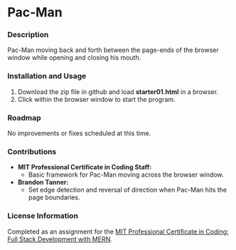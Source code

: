 # Pac-Man

### Description

Pac-Man moving back and forth between the page-ends of the browser window while opening and closing his mouth.

### Installation and Usage

1. Download the zip file in github and load **starter01.html** in a browser.
2. Click within the browser window to start the program. 

### Roadmap

No improvements or fixes scheduled at this time.

### Contributions

- **MIT Professional Certificate in Coding Staff:** 
    - Basic framework for Pac-Man moving across the browser window.
- **Brandon Tanner:** 
    - Set edge detection and reversal of direction when Pac-Man hits the page boundaries. 

### License Information
Completed as an assignment for the [MIT Professional Certificate in Coding: Full Stack Development with MERN](https://executive-ed.xpro.mit.edu/professional-certificate-coding?utm_source=Google&utm_medium=c&utm_term=mit%20coding&utm_location=1027726&utm_campaign=B-365D_US_GG_SE_PCC_Brand&utm_content=MIT-Coding___School_Duration&gclid=Cj0KCQiAweaNBhDEARIsAJ5hwbe5iGViYiDsRYlBGKAHHLbH-GiiJ16dKOBbV7tvosiu9UTfbS7tAygaAkW1EALw_wcB).
